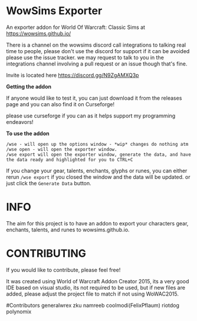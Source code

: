 # WowSims Exporter
An exporter addon for World Of Warcraft: Classic Sims at https://wowsims.github.io/

There is a channel on the wowsims discord call integrations to talking real time to people, please don't use the discord for support if it can be avoided please use the issue tracker. we may request to talk to you in the integrations channel involving a pull request or an issue though that's fine.

Invite is located here https://discord.gg/N9ZgAMXQ3p

**Getting the addon**

If anyone would like to test it, you can just download it from the releases page and you can also find it on Curseforge!

please use curseforge if you can as it helps support my programming endeavors!


**To use the addon**

    /wse - will open up the options window - *wip* changes do nothing atm
    /wse open - will open the exporter window.
    /wse export will open the exporter window, generate the data, and have the data ready and highlighted for you to CTRL+C

If you change your gear, talents, enchants, glyphs or runes, you can either rerun `/wse export` if you closed the window and the data will be updated. or just click the `Generate Data` button.


# INFO
The aim for this project is to have an addon to export your characters gear, enchants, talents, and runes to wowsims.github.io.


# CONTRIBUTING
If you would like to contribute, please feel free!

It was created using World of Warcraft Addon Creator 2015, its a very good IDE based on visual studio, its not required to be used, but if new files are added, please adjust the project file to match if not using WoWAC2015.

#Contributors
generalwrex
zku
namreeb
coolmodi(FelixPflaum)
riotdog 
polynomix
